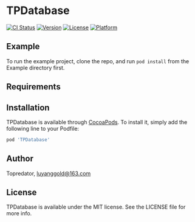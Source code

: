 # TPDatabase

[![CI Status](https://img.shields.io/travis/Topredator/TPDatabase.svg?style=flat)](https://travis-ci.org/Topredator/TPDatabase)
[![Version](https://img.shields.io/cocoapods/v/TPDatabase.svg?style=flat)](https://cocoapods.org/pods/TPDatabase)
[![License](https://img.shields.io/cocoapods/l/TPDatabase.svg?style=flat)](https://cocoapods.org/pods/TPDatabase)
[![Platform](https://img.shields.io/cocoapods/p/TPDatabase.svg?style=flat)](https://cocoapods.org/pods/TPDatabase)

## Example

To run the example project, clone the repo, and run `pod install` from the Example directory first.

## Requirements

## Installation

TPDatabase is available through [CocoaPods](https://cocoapods.org). To install
it, simply add the following line to your Podfile:

```ruby
pod 'TPDatabase'
```

## Author

Topredator, luyanggold@163.com

## License

TPDatabase is available under the MIT license. See the LICENSE file for more info.
